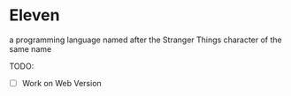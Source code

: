 # Eleven
a programming language named after the Stranger Things character of the same name

TODO:
- [ ] Work on Web Version